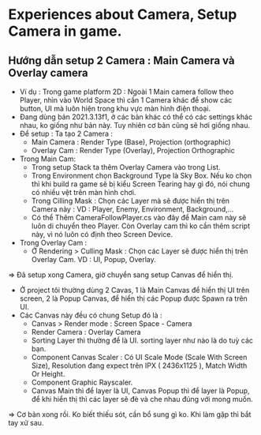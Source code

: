 # Experiences about Camera, Setup Camera in game. 

## Hướng dẫn setup 2 Camera : Main Camera và Overlay camera 
- Ví dụ : Trong game platform 2D : Ngoài 1 Main camera follow theo Player, nhìn vào World Space thì cần 1 Camera khác để show các button, UI mà luôn hiện trong khu vực màn hình điện thoại. 
- Đang dùng bản 2021.3.13f1, ở các bản khác có thể có các settings khác nhau, ko giống như bản này. Tuy nhiên cơ bản cũng sẽ hơi giống nhau. 
- Để setup : Ta tạo 2 Camera : 
     + Main Camera : Render Type (Base), Projection (orthographic)
     + Overlay Cam : Render Type (Overlay), Projection Orthographic 
- Trong Main Cam:
    + Trong setup Stack ta thêm Overlay Camera vào trong List. 
    + Trong Environment chọn Background Type là Sky Box. Nếu ko chọn thì khi build ra game sẽ bị kiểu Screen Tearing hay gì đó, nói chung có nhiều vệt trên màn hình chơi. 
    + Trong Cilling Mask : Chọn các Layer mà sẽ được hiển thị trên Camera này : VD : Player, Enemy, Environment, Background,...
    + Có thể Thêm CameraFollowPlayer.cs vào đây để Main cam này sẽ luôn di chuyển theo Player. Còn Overlay cam thì ko cần thêm script này, vì nó luôn có định theo Screen Device. 
- Trong Overlay Cam : 
    + Ở Rendering > Culling Mask : Chọn các Layer sẽ được hiển thị trên Overlay Cam. VD : UI, Popup, Overlay. 

=> Đã setup xong Camera, giờ chuyển sang setup Canvas để hiển thị. 
- Ở project tôi thường dùng 2 Cavas, 1 là Main Canvas để hiển thị UI trên screen, 2 là Popup Canvas, để hiển thị các Popup được Spawn ra trên UI. 
- Các Canvas này đều có chung Setup đó là : 
    + Canvas > Render mode : Screen Space - Camera 
    + Render Camera : Overlay Camera 
    + Sorting Layer thì thường để là UI. sorting layer như nào là do tuỳ các bạn. 
    + Component Canvas Scaler : Có UI Scale Mode (Scale With Screen Size), Resolution đang expect trên IPX ( 2436x1125 ), Match Width Or Height. 
    + Component Graphic Rayscaler.  
    + Canvas Main thì để layer là UI, Canvas Popup thì để layer là Popup, để khi hiển thị thì các layer sẽ đè và che nhau đúng với mong muốn. 

=> Cơ bản xong rồi. Ko biết thiếu sót, cần bổ sung gì ko. Khi làm gặp thì bắt tay xử sau. 
